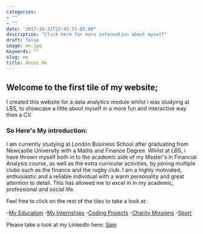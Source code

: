 ```yaml
---
categories:
- ""
- ""
date: "2017-10-31T22:42:51-05:00"
description: "Click here for more information about myself"
draft: false
image: me.jpg
keywords: ""
slug: me
title: About Me
---
```


## **Welcome to the first tile of my website;**

I created this website for a data analytics module whilst i was studying at LBS, to showcase a little about myself in a more fun and interactive way then a CV.

### So Here's My introduction:

I am currently studying at London Business School after graduating from Newcastle University with a Maths and Finance Degree. Whilst at LBS, i have thrown myself both in to the academic side of my Master's in Financial Analysis course, as well as the extra curricular activities, by joining multiple clubs such as the finance and the rugby club. I am a highly motivated, enthusiastic and a reliable individual with a warm personality and great attention to detail. This has allowed me to excel in in my academic, professional and social life. 

Feel free to click on the rest of the tiles to take a look at:

-[My Education](https://samnanda1.netlify.app/blogs/lbs/)
    -[My Internships](https://samnanda1.netlify.app/blogs/cv/)
    -[Coding Projects](https://samnanda1.netlify.app/blogs/coding/)
    -[Charity Missions](blogs/https://samnanda1.netlify.app/blogs/sleone/)
    -[Sport](https://samnanda1.netlify.app/blogs/sport/)

Please take a look at my LinkedIn here: [Sam](https://www.linkedin.com/samnanda1)